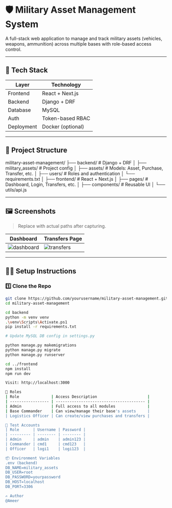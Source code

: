 # 🛡️ Military Asset Management System

A full-stack web application to manage and track military assets (vehicles, weapons, ammunition) across multiple bases with role-based access control.

---

## 🚀 Tech Stack

| Layer     | Technology         |
|-----------|--------------------|
| Frontend  | React + Next.js    |
| Backend   | Django + DRF       |
| Database  | MySQL              |
| Auth      | Token-based RBAC   |
| Deployment| Docker (optional)  |

---

## 📂 Project Structure

military-asset-management/
├── backend/ # Django + DRF
│ ├── military_assets/ # Project config
│ ├── assets/ # Models: Asset, Purchase, Transfer, etc.
│ ├── users/ # Roles and authentication
│ └── requirements.txt
│
├── frontend/ # React + Next.js
│ ├── pages/ # Dashboard, Login, Transfers, etc.
│ ├── components/ # Reusable UI
│ └── utils/api.js


---

## 🖼️ Screenshots

> Replace with actual paths after capturing.

| Dashboard | Transfers Page |
|----------|----------------|
| ![dashboard](screenshots/dashboard.png) | ![transfers](screenshots/transfers.png) |

---

## 🧑‍💻 Setup Instructions

### 1️⃣ Clone the Repo

```bash
git clone https://github.com/yourusername/military-asset-management.git
cd military-asset-management

cd backend
python -m venv venv
.\venv\Scripts\Activate.ps1  
pip install -r requirements.txt

# Update MySQL DB config in settings.py

python manage.py makemigrations
python manage.py migrate
python manage.py runserver

cd ../frontend
npm install
npm run dev

Visit: http://localhost:3000

🔐 Roles
| Role              | Access Description                      |
| ----------------- | --------------------------------------- |
| Admin             | Full access to all modules              |
| Base Commander    | Can view/manage their base's assets     |
| Logistics Officer | Can create/view purchases and transfers |

🧪 Test Accounts
| Role      | Username | Password |
| --------- | -------- | -------- |
| Admin     | admin    | admin123 |
| Commander | cmd1     | cmd123   |
| Officer   | logi1    | logi123  |

📦 Environment Variables
.env (backend)
DB_NAME=military_assets
DB_USER=root
DB_PASSWORD=yourpassword
DB_HOST=localhost
DB_PORT=3306

✍️ Author
@Ameer 
